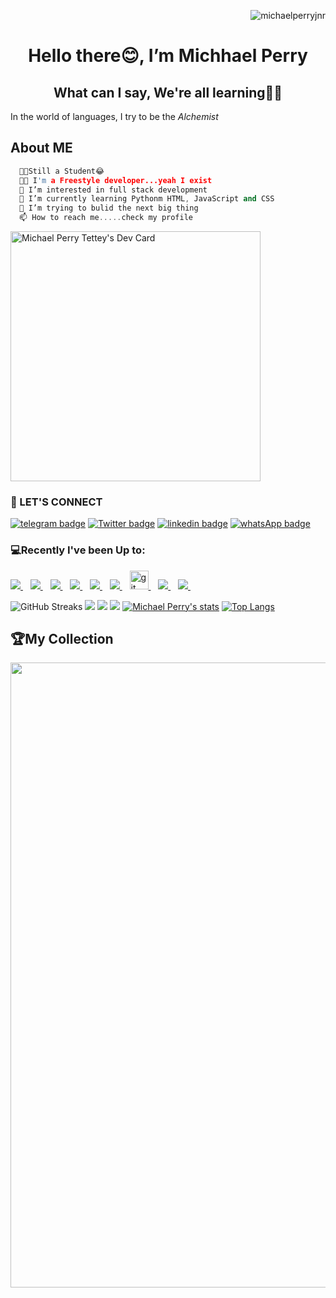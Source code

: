 <p align="right">
    <img src="https://komarev.com/ghpvc/?username=michaelperryjnr&base=22000&label=Profile%20views&color=blue&style=flat-square" alt="michaelperryjnr"/>
<p>
<h1 align="center">Hello there😊, I’m Michhael Perry</h1>
<p>
    <h2 align="center">
    What can I say, We're all learning👨‍💻
    </h2> 
    <p align="left">In the world of languages, I try to be the <em>Alchemist</em>
    </p>
</p>

## About ME
```cpp
  👨‍🎓Still a Student😂
  🧑‍💻 I'm a Freestyle developer...yeah I exist 
  👀 I’m interested in full stack development
  🌱 I’m currently learning Pythonm HTML, JavaScript and CSS
  💞️ I’m trying to bulid the next big thing
  📫 How to reach me.....check my profile
```
<a href="https://app.daily.dev/michaelperryjnr"><img src="https://api.daily.dev/devcards/be6c19b64485428fa80053d2a6319869.png?r=a20" width="400" alt="Michael Perry Tettey's Dev Card"/></a>

<h3 align="left">📱 LET'S CONNECT</h3>

[![telegram badge](https://img.shields.io/badge/MICHAELPERRYJNR-30302f?style=for-the-badge&logo=telegram)](https://t.me/michaelperryjnr)
[![Twitter badge](https://img.shields.io/badge/MICHAELPERRYJNR-30302f?style=for-the-badge&logo=twitter)](https://twitter.com/michaelperryjnr)
[![linkedin badge](https://img.shields.io/badge/linkedIn-30302f?style=for-the-badge&logo=linkedin)](https://www.linkedin.com/in/mptettey)
[![whatsApp badge](https://img.shields.io/badge/MIKE-30302f?style=for-the-badge&logo=whatsapp)](https://wa.me/233208860872?text=Hello%20Mike!%20I%27m%20coming%20from%20your%20Github%20profile)
<!--[![youtube badge](https://img.shields.io/badge/youtube-30302f?style=for-the-badge&logo=youtube)](https://www.youtube.com/channel/UCtbdUBRM5h07Ctw3oFwNaow)-->

<h3 align="left">💻Recently I've been Up to:</h3>
<a href="https://github.com/michaelperryjnr">
    <img src="https://img.shields.io/badge/HTML5-E34F26?style=for-the-badge&logo=html5&logoColor=white" />
</a>&nbsp;&nbsp;
<a href="https://github.com/michaelperryjnr">
    <img src="https://img.shields.io/badge/CSS3-1572B6?style=for-the-badge&logo=css3&logoColor=white" />
</a>&nbsp;&nbsp;
<a href="https://github.com/michaelperryjnr">
    <img src="https://img.shields.io/badge/JavaScript-323330?style=for-the-badge&logo=javascript&logoColor=F7DF1E" />
</a>&nbsp;&nbsp;
<a href="https://github.com/michaelperryjnr">
    <img src="https://img.shields.io/badge/php-00599C?style=for-the-badge&logo=php&logoColor=white" />
</a>&nbsp;&nbsp;
<a href="https://github.com/michaelperryjnr">
    <img src="https://img.shields.io/badge/React-20232A?style=for-the-badge&logo=react&logoColor=61DAFB" />
</a>&nbsp;&nbsp;
<a href="https://github.com/michaelperryjnr">
    <img src="https://img.shields.io/badge/Python-0000ff?style=for-the-badge&logo=python&logoColor=yellow" />
</a>&nbsp;&nbsp;
<a href="https://github.com/michaelperryjnr">
    <img src="https://www.vectorlogo.zone/logos/git-scm/git-scm-icon.svg" alt="git" width="30" > 
</a>&nbsp;&nbsp;
<a href="https://github.com/michaelperryjnr">
 <img src="https://img.shields.io/badge/github-3776AB?style=for-the-badge&logo=github&logoColor=white" /> 
</a>&nbsp;&nbsp;
<a href="https://github.com/michaelperryjnr">
    <img src="https://img.shields.io/badge/Java-ED8B00?style=for-the-badge&logo=java&logoColor=white" />
</a>&nbsp;&nbsp;


![GitHub Streaks](http://github-readme-streak-stats.herokuapp.com?user=michaelperryjnr&theme=merko&hide_border=true)
![](https://github-profile-summary-cards.vercel.app/api/cards/profile-details?username=michaelperryjnr&theme=merko)
![](https://github-profile-summary-cards.vercel.app/api/cards/repos-per-language?username=michaelperryjnr&theme=merko)
![](https://github-profile-summary-cards.vercel.app/api/cards/most-commit-language?username=michaelperryjnr&theme=merko)
[![Michael Perry's stats](https://github-readme-stats.vercel.app/api?username=michaelperryjnr&show_icons=true&theme=merko)](https://github.com/qbentil)
[![Top Langs](https://github-readme-stats.vercel.app/api/top-langs/?username=michaelperryjnr&layout=compact&langs_count=10&theme=merko&hide_border=true&count-private=true)](https://github.com/michaelperryjnr)

<!--![GitHub Activity Graph](https://activity-graph.herokuapp.com/graph?username=michaelperryjnr&theme=dracula)  -->
<h2>🏆My Collection</h2>
<img width=1000 src="https://github-profile-trophy.vercel.app/?username=michaelperryjnr&column=7&theme=gruvbox&no-frame=true"/>

<!--![GitHub metrics](https://metrics.lecoq.io/michaelperryjnr) -->
